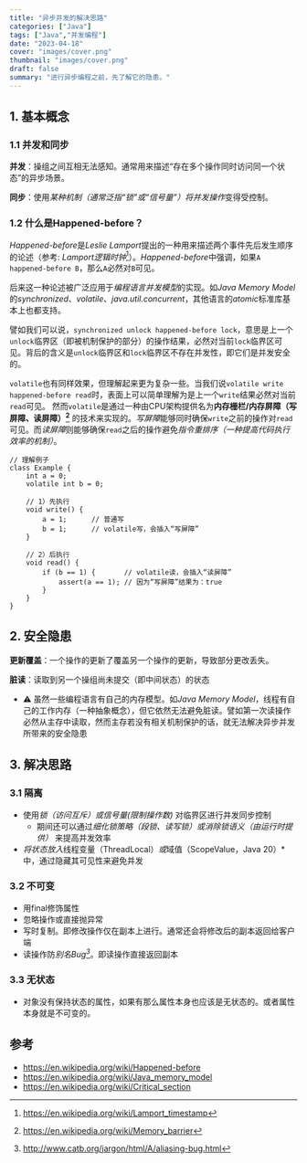```yaml
---
title: "异步并发的解决思路"
categories: ["Java"]
tags: ["Java","并发编程"]
date: "2023-04-18"
cover: "images/cover.png"
thumbnail: "images/cover.png"
draft: false
summary: "进行异步编程之前，先了解它的隐患。"
---
```


## 1. 基本概念

### 1.1 并发和同步
**并发**：操组之间互相无法感知。通常用来描述“存在多个操作同时访问同一个状态”的异步场景。

**同步**：使用*某种机制（通常泛指“锁”或“信号量”）*将*并发操作*变得受控制。

### 1.2 什么是Happened-before？
*Happened-before*是*Leslie Lamport*提出的一种用来描述两个事件先后发生顺序的论述（参考: *Lamport逻辑时钟*[^1]）。*Happened-before*中强调，如果`A happened-before B`，那么`A`必然对`B`可见。

后来这一种论述被广泛应用于*编程语言并发模型*的实现。如*Java Memory Model*的*synchronized*、*volatile*、*java.util.concurrent*，其他语言的*atomic*标准库基本上也都支持。

譬如我们可以说，`synchronized unlock happened-before lock`，意思是上一个`unlock`临界区（即被机制保护的部分）的操作结果，必然对当前`lock`临界区可见。背后的含义是`unlock`临界区和`lock`临界区不存在并发性，即它们是并发安全的。

`volatile`也有同样效果，但理解起来更为复杂一些。当我们说`volatile write happened-before read`时，表面上可以简单理解为是上一个`write`结果必然对当前`read`可见。
然而`volatile`是通过一种由CPU架构提供名为**内存栅栏/内存屏障（写屏障、读屏障）[^2]** 的技术来实现的。*写屏障*能够同时确保`write`之前的操作对`read`可见。而*读屏障*则能够确保`read`之后的操作避免*指令重排序（一种提高代码执行效率的机制）*。
```
// 理解例子
class Example {
    int a = 0;
    volatile int b = 0;

    // 1）先执行
    void write() {
        a = 1;      // 普通写
        b = 1;      // volatile写，会插入“写屏障”
    }

    // 2）后执行
    void read() {
        if (b == 1) {       // volatile读，会插入“读屏障”
            assert(a == 1); // 因为“写屏障”结果为：true
        }
    }
}
```



## 2. 安全隐患
**更新覆盖**：一个操作的更新了覆盖另一个操作的更新，导致部分更改丢失。

**脏读**：读取到另一个操组尚未提交（即中间状态）的状态
* ⚠️ 虽然一些编程语言有自己的内存模型。如*Java Memory Model*，线程有自己的工作内存（一种抽象概念），但它依然无法避免脏读。譬如第一次读操作必然从主存中读取，然而主存若没有相关机制保护的话，就无法解决异步并发所带来的安全隐患

## 3. 解决思路
### 3.1 隔离
* 使用*锁（访问互斥）*或*信号量(限制操作数)* 对临界区进行并发同步控制
    * 期间还可以通过*细化锁策略（段锁、读写锁）*或*消除锁语义（由运行时提供）* 来提高并发效率
* *将状态放入*线程变量（ThreadLocal）*或*域值（ScopeValue，Java 20）* 中，通过隐藏其可见性来避免并发

### 3.2 不可变
* 用final修饰属性
* 忽略操作或直接抛异常
* 写时复制。即修改操作仅在副本上进行。通常还会将修改后的副本返回给客户端
* 读操作防*别名Bug[^3]*。即读操作直接返回副本

### 3.3 无状态
* 对象没有保持状态的属性，如果有那么属性本身也应该是无状态的。或者属性本身就是不可变的。


[^1]: https://en.wikipedia.org/wiki/Lamport_timestamp
[^2]: https://en.wikipedia.org/wiki/Memory_barrier
[^3]: http://www.catb.org/jargon/html/A/aliasing-bug.html

## 参考
* https://en.wikipedia.org/wiki/Happened-before
* https://en.wikipedia.org/wiki/Java_memory_model
* https://en.wikipedia.org/wiki/Critical_section